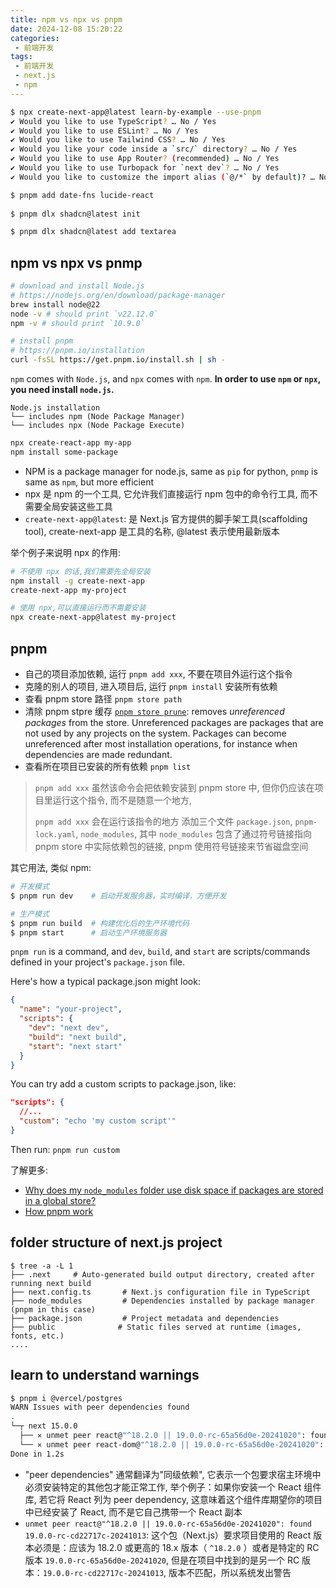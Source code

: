 ```yaml
---
title: npm vs npx vs pnpm
date: 2024-12-08 15:20:22
categories:
 - 前端开发
tags:
 - 前端开发
 - next.js
 - npm
---
```


```bash
$ npx create-next-app@latest learn-by-example --use-pnpm
✔ Would you like to use TypeScript? … No / Yes
✔ Would you like to use ESLint? … No / Yes
✔ Would you like to use Tailwind CSS? … No / Yes
✔ Would you like your code inside a `src/` directory? … No / Yes
✔ Would you like to use App Router? (recommended) … No / Yes
✔ Would you like to use Turbopack for `next dev`? … No / Yes
✔ Would you like to customize the import alias (`@/*` by default)? … No / Yes

$ pnpm add date-fns lucide-react
 
$ pnpm dlx shadcn@latest init

$ pnpm dlx shadcn@latest add textarea
```

## npm vs npx vs pnmp

```bash
# download and install Node.js
# https://nodejs.org/en/download/package-manager
brew install node@22
node -v # should print `v22.12.0`
npm -v # should print `10.9.0`

# install pnpm
# https://pnpm.io/installation
curl -fsSL https://get.pnpm.io/install.sh | sh -
```

`npm` comes with `Node.js`, and `npx` comes with `npm`. **In order to use `npm` or `npx`, you need install `node.js`.**   

```
Node.js installation
└── includes npm (Node Package Manager)
└── includes npx (Node Package Execute)
```

```bash
npx create-react-app my-app
npm install some-package
```

- NPM is a package manager for node.js, same as `pip` for python, `pnmp` is same as `npm`, but more efficient
- npx 是 npm 的一个工具, 它允许我们直接运行 npm 包中的命令行工具, 而不需要全局安装这些工具
- `create-next-app@latest`: 是 Next.js 官方提供的脚手架工具(scaffolding tool), create-next-app 是工具的名称, @latest 表示使用最新版本

举个例子来说明 npx 的作用:

```bash
# 不使用 npx 的话,我们需要先全局安装
npm install -g create-next-app
create-next-app my-project

# 使用 npx,可以直接运行而不需要安装
npx create-next-app@latest my-project
```

## pnpm

- 自己的项目添加依赖, 运行 `pnpm add xxx`, 不要在项目外运行这个指令
- 克隆的别人的项目, 进入项目后, 运行 `pnpm install` 安装所有依赖
-  查看 pnpm store 路径 `pnpm store path`
- 清除 pnpm stpre 缓存 [`pnpm store prune`](https://pnpm.io/cli/store#prune): removes *unreferenced packages* from the store. Unreferenced packages are packages that are not used by any projects on the system. Packages can become unreferenced after most installation operations, for instance when dependencies are made redundant.
- 查看所在项目已安装的所有依赖 `pnpm list` 

>  `pnpm add xxx` 虽然该命令会把依赖安装到 pnpm store 中, 但你仍应该在项目里运行这个指令, 而不是随意一个地方, 
>
> `pnpm add xxx`  会在运行该指令的地方 添加三个文件 `package.json`, `pnpm-lock.yaml`, `node_modules`, 其中 `node_modules` 包含了通过符号链接指向 pnpm store 中实际依赖包的链接, pnpm 使用符号链接来节省磁盘空间

其它用法, 类似 npm:

```bash
# 开发模式
$ pnpm run dev    # 启动开发服务器，实时编译，方便开发

# 生产模式
$ pnpm run build  # 构建优化后的生产环境代码
$ pnpm start      # 启动生产环境服务器
```

`pnpm run` is a command, and `dev`, `build`, and `start` are scripts/commands defined in your project's `package.json` file. 

Here's how a typical package.json might look:

```json
{
  "name": "your-project",
  "scripts": {
    "dev": "next dev",
    "build": "next build",
    "start": "next start"
  }
}
```

You can try add a custom scripts to package.json, like:

```json
"scripts": {
  //...
  "custom": "echo 'my custom script'"
}
```

Then run: `pnpm run custom`

了解更多:

-  [Why does my `node_modules` folder use disk space if packages are stored in a global store?](https://pnpm.io/faq) 
- [How pnpm work](https://pnpm.io/motivation)

## folder structure of next.js project 

```
$ tree -a -L 1              
├── .next     # Auto-generated build output directory, created after running next build
├── next.config.ts       # Next.js configuration file in TypeScript
├── node_modules         # Dependencies installed by package manager (pnpm in this case)
├── package.json         # Project metadata and dependencies
├── public              # Static files served at runtime (images, fonts, etc.)
....
```

## learn to understand warnings

```bash
$ pnpm i @vercel/postgres
WARN Issues with peer dependencies found
.
└─┬ next 15.0.0
  ├── ✕ unmet peer react@"^18.2.0 || 19.0.0-rc-65a56d0e-20241020": found 19.0.0-rc-cd22717c-20241013
  └── ✕ unmet peer react-dom@"^18.2.0 || 19.0.0-rc-65a56d0e-20241020": found 19.0.0-rc-cd22717c-20241013
Done in 1.2s
```

- "peer dependencies" 通常翻译为"同级依赖", 它表示一个包要求宿主环境中必须安装特定的其他包才能正常工作, 举个例子：如果你安装一个 React 组件库, 若它将 React 列为 peer dependency, 这意味着这个组件库期望你的项目中已经安装了 React, 而不是它自己携带一个 React 副本
- `unmet peer react@"^18.2.0 || 19.0.0-rc-65a56d0e-20241020": found 19.0.0-rc-cd22717c-20241013`: 这个包（Next.js）要求项目使用的 React 版本必须是：应该为 18.2.0 或更高的 18.x 版本（ `^18.2.0` ）或者是特定的 RC 版本 `19.0.0-rc-65a56d0e-20241020`, 但是在项目中找到的是另一个 RC 版本：`19.0.0-rc-cd22717c-20241013`, 版本不匹配，所以系统发出警告